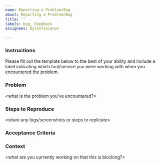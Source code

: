 ```yaml
---
name: Reporting a Problem/Bug
about: Reporting a Problem/Bug
title: ''
labels: bug, Feedback
assignees: DylanTinianov

---
```

### Instructions

Please fill out the template below to the best of your ability and include a label indicating which tool/service you were working with when you encountered the problem.

### Problem

<what is the problem you've encountered?>

### Steps to Reproduce

<share any logs/screenshots or steps to replicate>

### Acceptance Criteria

<if any>

### Context

<what are you currently working on that this is blocking?>
